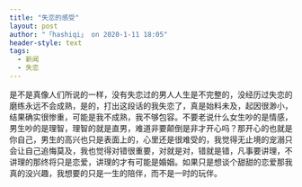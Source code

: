 ```yaml
---
title: "失恋的感受"
layout: post
author: "「hashiqi」 on 2020-1-11 18:05"
header-style: text
tags:
  - 新闻
  - 失恋
---
```


<head></head>
<body>
 是不是真像人们所说的一样，没有失恋过的男人人生是不完整的，没经历过失恋的磨练永远不会成熟，是的，打出这段话的我失恋了，真是始料未及，起因很渺小，结果确实很惨重，可能是我不成熟，我不够包容。不要老说什么女生吵的是情感，男生吵的是理智，理智的就是直男，难道非要颠倒是非才开心吗？那开心的也就是你自己，男生的高兴也只是表面上的，心里还是很难受的，我觉得无止境的宠溺只会让自己追悔莫及，我也觉得对错很重要，对就是对，错就是错，凡事要讲理，不讲理的那终将只是恋爱，讲理的才有可能是婚姻。如果只是想谈个甜甜的恋爱那我真的没兴趣，我想要的只是一生的陪伴，而不是一时的玩伴。
 <br> 
 <br>
</body>


